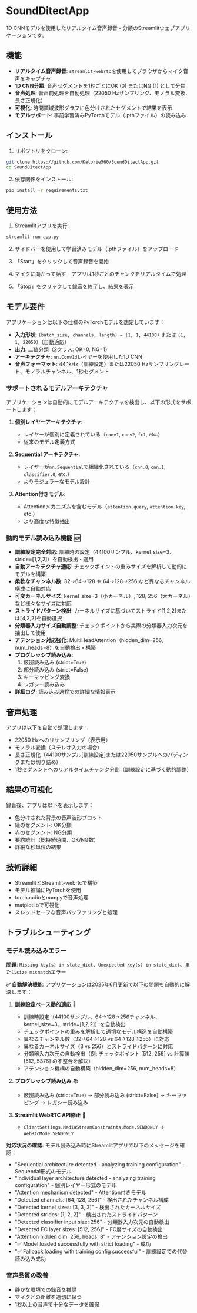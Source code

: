 # SoundDitectApp

1D CNNモデルを使用したリアルタイム音声録音・分類のStreamlitウェブアプリケーションです。

## 機能

- **リアルタイム音声録音**: `streamlit-webrtc`を使用してブラウザからマイク音声をキャプチャ
- **1D CNN分類**: 音声セグメントを1秒ごとにOK (0) またはNG (1) として分類
- **音声処理**: 音声前処理を自動処理（22050 Hzサンプリング、モノラル変換、長さ正規化）
- **可視化**: 時間領域波形グラフに色分けされたセグメントで結果を表示
- **モデルサポート**: 事前学習済みPyTorchモデル（.pthファイル）の読み込み

## インストール

1. リポジトリをクローン:
```bash
git clone https://github.com/Kalorie560/SoundDitectApp.git
cd SoundDitectApp
```

2. 依存関係をインストール:
```bash
pip install -r requirements.txt
```

## 使用方法

1. Streamlitアプリを実行:
```bash
streamlit run app.py
```

2. サイドバーを使用して学習済みモデル（.pthファイル）をアップロード

3. 「Start」をクリックして音声録音を開始

4. マイクに向かって話す - アプリは1秒ごとのチャンクをリアルタイムで処理

5. 「Stop」をクリックして録音を終了し、結果を表示

## モデル要件

アプリケーションは以下の仕様のPyTorchモデルを想定しています：

- **入力形状**: `(batch_size, channels, length) = (1, 1, 44100)` または `(1, 1, 22050)`（自動適応）
- **出力**: 二値分類（2クラス: OK=0, NG=1）
- **アーキテクチャ**: `nn.Conv1d`レイヤーを使用した1D CNN
- **音声フォーマット**: 44.1kHz（訓練設定）または22050 Hzサンプリングレート、モノラルチャンネル、1秒セグメント

### サポートされるモデルアーキテクチャ

アプリケーションは自動的にモデルアーキテクチャを検出し、以下の形式をサポートします：

1. **個別レイヤーアーキテクチャ**: 
   - レイヤーが個別に定義されている（`conv1`, `conv2`, `fc1`, etc.）
   - 従来のモデル定義方式

2. **Sequential アーキテクチャ**:
   - レイヤーが`nn.Sequential`で組織化されている（`cnn.0`, `cnn.1`, `classifier.0`, etc.）
   - よりモジュラーなモデル設計

3. **Attention付きモデル**:
   - Attentionメカニズムを含むモデル（`attention.query`, `attention.key`, etc.）
   - より高度な特徴抽出

### 動的モデル読み込み機能 🆕

- **訓練設定完全対応**: 訓練時の設定（44100サンプル、kernel_size=3、stride=[1,2,2]）を自動検出・適用
- **自動アーキテクチャ適応**: チェックポイントの重みサイズを解析して動的にモデルを構築
- **柔軟なチャンネル数**: 32→64→128 や 64→128→256 など異なるチャンネル構成に自動対応
- **可変カーネルサイズ**: kernel_size=3（小カーネル）, 128, 256（大カーネル）など様々なサイズに対応
- **ストライドパターン検出**: カーネルサイズに基づいてストライド[1,2,2]または[4,2,2]を自動選択
- **分類器入力サイズ自動調整**: チェックポイントから実際の分類器入力次元を抽出して使用
- **アテンション対応強化**: MultiHeadAttention（hidden_dim=256, num_heads=8）を自動検出・構築
- **プログレッシブ読み込み**: 
  1. 厳密読み込み (strict=True)
  2. 部分読み込み (strict=False) 
  3. キーマッピング変換
  4. レガシー読み込み
- **詳細ログ**: 読み込み過程での詳細な情報表示

## 音声処理

アプリは以下を自動で処理します：
- 22050 Hzへのリサンプリング（表示用）
- モノラル変換（ステレオ入力の場合）
- 長さ正規化（44100サンプル[訓練設定]または22050サンプルへのパディングまたは切り詰め）
- 1秒セグメントへのリアルタイムチャンク分割（訓練設定に基づく動的調整）

## 結果の可視化

録音後、アプリは以下を表示します：
- 色分けされた背景の音声波形プロット
- 緑のセグメント: OK分類
- 赤のセグメント: NG分類
- 要約統計（総持続時間、OK/NG数）
- 詳細な秒単位の結果

## 技術詳細

- StreamlitとStreamlit-webrtcで構築
- モデル推論にPyTorchを使用
- torchaudioとnumpyで音声処理
- matplotlibで可視化
- スレッドセーフな音声バッファリングと処理

## トラブルシューティング

### モデル読み込みエラー

**問題**: `Missing key(s) in state_dict`、`Unexpected key(s) in state_dict`、または`size mismatch`エラー

**✅ 自動解決機能**: 
アプリケーションは2025年6月更新で以下の問題を自動的に解決します：

1. **訓練設定ベース動的適応** 🔧
   - 訓練時設定（44100サンプル、64→128→256チャンネル、kernel_size=3、stride=[1,2,2]）を自動検出
   - チェックポイントの重みを解析して適切なモデル構造を自動構築
   - 異なるチャンネル数（32→64→128 vs 64→128→256）に対応
   - 異なるカーネルサイズ（3 vs 256）とストライドパターンに対応
   - 分類器入力次元の自動検出（例: チェックポイント [512, 256] vs 計算値 [512, 5376] の不整合を解決）
   - アテンション機構の自動構築（hidden_dim=256, num_heads=8）

2. **プログレッシブ読み込み** 📚
   - 厳密読み込み (strict=True) → 部分読み込み (strict=False) → キーマッピング → レガシー読み込み

3. **Streamlit WebRTC API修正** 🔧
   - `ClientSettings.MediaStreamConstraints.Mode.SENDONLY` → `WebRtcMode.SENDONLY`

**対応状況の確認**: モデル読み込み時にStreamlitアプリで以下のメッセージを確認：
- "Sequential architecture detected - analyzing training configuration" - Sequential形式のモデル
- "Individual layer architecture detected - analyzing training configuration" - 個別レイヤー形式のモデル  
- "Attention mechanism detected" - Attention付きモデル
- "Detected channels: [64, 128, 256]" - 検出されたチャンネル構成
- "Detected kernel sizes: [3, 3, 3]" - 検出されたカーネルサイズ
- "Detected strides: [1, 2, 2]" - 検出されたストライドパターン
- "Detected classifier input size: 256" - 分類器入力次元の自動検出
- "Detected FC layer sizes: [512, 256]" - FC層サイズの自動検出
- "Attention hidden dim: 256, heads: 8" - アテンション設定の検出
- "✅ Model loaded successfully with strict loading" - 成功
- "✅ Fallback loading with training config successful" - 訓練設定での代替読み込み成功

### 音声品質の改善

- 静かな環境での録音を推奨
- マイクとの距離を適切に保つ
- 1秒以上の音声で十分なデータを確保
